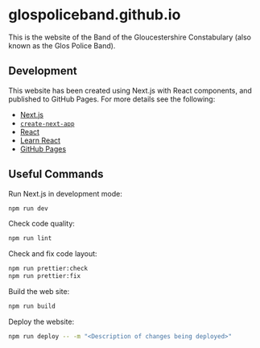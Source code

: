 # glospoliceband.github.io

This is the website of the Band of the Gloucestershire Constabulary (also known as the Glos Police Band).

## Development

This website has been created using Next.js with React components, and published to GitHub Pages.
For more details see the following:

- [Next.js](https://nextjs.org/)
- [`create-next-app`](https://github.com/vercel/next.js/tree/canary/packages/create-next-app)
- [React](https://react.dev/)
- [Learn React](https://react.dev/learn)
- [GitHub Pages](https://pages.github.com/)

## Useful Commands

Run Next.js in development mode:

```bash
npm run dev
```

Check code quality:

```bash
npm run lint
```

Check and fix code layout:

```bash
npm run prettier:check
npm run prettier:fix
```

Build the web site:

```bash
npm run build
```

Deploy the website:

```bash
npm run deploy -- -m "<Description of changes being deployed>"
```
